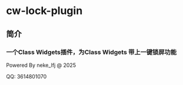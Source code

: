 # cw-lock-plugin

## 简介
### 一个Class Widgets插件，为Class Widgets 带上一键锁屏功能

Powered By neke_lfj @ 2025

QQ: 3614801070